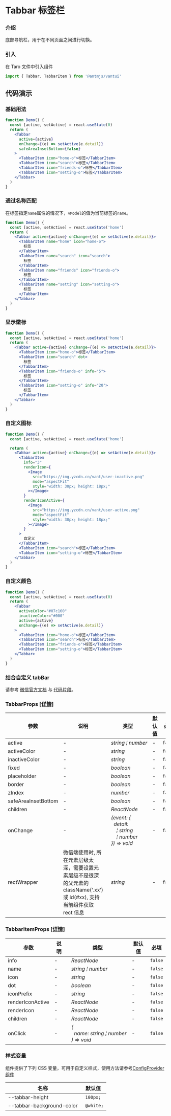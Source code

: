 # Tabbar 标签栏

### 介绍

底部导航栏，用于在不同页面之间进行切换。

### 引入

在 Taro 文件中引入组件

```js
import { Tabbar, TabbarItem } from '@antmjs/vantui'
```

## 代码演示

### 基础用法

```jsx
function Demo() {
  const [active, setActive] = react.useState(0)
  return (
    <Tabbar
      active={active}
      onChange={(e) => setActive(e.detail)}
      safeAreaInsetBottom={false}
    >
      <TabbarItem icon="home-o">标签</TabbarItem>
      <TabbarItem icon="search">标签</TabbarItem>
      <TabbarItem icon="friends-o">标签</TabbarItem>
      <TabbarItem icon="setting-o">标签</TabbarItem>
    </Tabbar>
  )
}
```

### 通过名称匹配

在标签指定`name`属性的情况下，`vModel`的值为当前标签的`name`。

```jsx
function Demo() {
  const [active, setActive] = react.useState('home')
  return (
    <Tabbar active={active} onChange={(e) => setActive(e.detail)}>
      <TabbarItem name="home" icon="home-o">
        标签
      </TabbarItem>
      <TabbarItem name="search" icon="search">
        标签
      </TabbarItem>
      <TabbarItem name="friends" icon="friends-o">
        标签
      </TabbarItem>
      <TabbarItem name="setting" icon="setting-o">
        标签
      </TabbarItem>
    </Tabbar>
  )
}
```

### 显示徽标

```jsx
function Demo() {
  const [active, setActive] = react.useState('home')
  return (
    <Tabbar active={active} onChange={(e) => setActive(e.detail)}>
      <TabbarItem icon="home-o">标签</TabbarItem>
      <TabbarItem icon="search" dot>
        标签
      </TabbarItem>
      <TabbarItem icon="friends-o" info="5">
        标签
      </TabbarItem>
      <TabbarItem icon="setting-o" info="20">
        标签
      </TabbarItem>
    </Tabbar>
  )
}
```

### 自定义图标

```jsx
function Demo() {
  const [active, setActive] = react.useState('home')

  return (
    <Tabbar active={active} onChange={(e) => setActive(e.detail)}>
      <TabbarItem
        info="3"
        renderIcon={
          <Image
            src="https://img.yzcdn.cn/vant/user-inactive.png"
            mode="aspectFit"
            style="width: 30px; height: 18px;"
          ></Image>
        }
        renderIconActive={
          <Image
            src="https://img.yzcdn.cn/vant/user-active.png"
            mode="aspectFit"
            style="width: 30px; height: 18px;"
          ></Image>
        }
      >
        自定义
      </TabbarItem>
      <TabbarItem icon="search">标签</TabbarItem>
      <TabbarItem icon="setting-o">标签</TabbarItem>
    </Tabbar>
  )
}
```

### 自定义颜色

```jsx
function Demo() {
  const [active, setActive] = react.useState(0)
  return (
    <Tabbar
      activeColor="#07c160"
      inactiveColor="#000"
      active={active}
      onChange={(e) => setActive(e.detail)}
    >
      <TabbarItem icon="home-o">标签</TabbarItem>
      <TabbarItem icon="search">标签</TabbarItem>
      <TabbarItem icon="friends-o">标签</TabbarItem>
      <TabbarItem icon="setting-o">标签</TabbarItem>
    </Tabbar>
  )
}
```

### 结合自定义 tabBar

请参考 [微信官方文档](https://developers.weixin.qq.com/miniprogram/dev/framework/ability/customTabbar.html) 与 [代码片段](https://developers.weixin.qq.com/s/vaXgTsmQ7hnm)。

### TabbarProps [[详情]](https://github.com/AntmJS/vantui/tree/main/packages/vantui/types/tabbar.d.ts)

| 参数                | 说明                                                                                                                      | 类型                                                                                                                                                                                                                                 | 默认值 | 必填    |
| ------------------- | ------------------------------------------------------------------------------------------------------------------------- | ------------------------------------------------------------------------------------------------------------------------------------------------------------------------------------------------------------------------------------ | ------ | ------- |
| active              | -                                                                                                                         | _&nbsp;&nbsp;string&nbsp;&brvbar;&nbsp;number<br/>_                                                                                                                                                                                  | -      | `false` |
| activeColor         | -                                                                                                                         | _&nbsp;&nbsp;string<br/>_                                                                                                                                                                                                            | -      | `false` |
| inactiveColor       | -                                                                                                                         | _&nbsp;&nbsp;string<br/>_                                                                                                                                                                                                            | -      | `false` |
| fixed               | -                                                                                                                         | _&nbsp;&nbsp;boolean<br/>_                                                                                                                                                                                                           | -      | `false` |
| placeholder         | -                                                                                                                         | _&nbsp;&nbsp;boolean<br/>_                                                                                                                                                                                                           | -      | `false` |
| border              | -                                                                                                                         | _&nbsp;&nbsp;boolean<br/>_                                                                                                                                                                                                           | -      | `false` |
| zIndex              | -                                                                                                                         | _&nbsp;&nbsp;number<br/>_                                                                                                                                                                                                            | -      | `false` |
| safeAreaInsetBottom | -                                                                                                                         | _&nbsp;&nbsp;boolean<br/>_                                                                                                                                                                                                           | -      | `false` |
| children            | -                                                                                                                         | _&nbsp;&nbsp;ReactNode<br/>_                                                                                                                                                                                                         | -      | `false` |
| onChange            | -                                                                                                                         | _&nbsp;&nbsp;(event:&nbsp;{<br/>&nbsp;&nbsp;&nbsp;&nbsp;detail:<br/>&nbsp;&nbsp;&nbsp;&nbsp;&nbsp;&nbsp;&brvbar;&nbsp;string<br/>&nbsp;&nbsp;&nbsp;&nbsp;&nbsp;&nbsp;&brvbar;&nbsp;number<br/>&nbsp;&nbsp;})&nbsp;=>&nbsp;void<br/>_ | -      | `false` |
| rectWrapper         | 微信端使用时, 所在元素层级太深，需要设置元素层级不是很深的父元素的 className(‘.xx’)或 id(#xx), 支持当前组件获取 rect 信息 | _&nbsp;&nbsp;string<br/>_                                                                                                                                                                                                            | -      | `false` |

### TabbarItemProps [[详情]](https://github.com/AntmJS/vantui/tree/main/packages/vantui/types/tabbar.d.ts)

| 参数             | 说明 | 类型                                                                                                                             | 默认值 | 必填    |
| ---------------- | ---- | -------------------------------------------------------------------------------------------------------------------------------- | ------ | ------- |
| info             | -    | _&nbsp;&nbsp;ReactNode<br/>_                                                                                                     | -      | `false` |
| name             | -    | _&nbsp;&nbsp;string&nbsp;&brvbar;&nbsp;number<br/>_                                                                              | -      | `false` |
| icon             | -    | _&nbsp;&nbsp;string<br/>_                                                                                                        | -      | `false` |
| dot              | -    | _&nbsp;&nbsp;boolean<br/>_                                                                                                       | -      | `false` |
| iconPrefix       | -    | _&nbsp;&nbsp;string<br/>_                                                                                                        | -      | `false` |
| renderIconActive | -    | _&nbsp;&nbsp;ReactNode<br/>_                                                                                                     | -      | `false` |
| renderIcon       | -    | _&nbsp;&nbsp;ReactNode<br/>_                                                                                                     | -      | `false` |
| children         | -    | _&nbsp;&nbsp;ReactNode<br/>_                                                                                                     | -      | `false` |
| onClick          | -    | _&nbsp;&nbsp;(<br/>&nbsp;&nbsp;&nbsp;&nbsp;name:&nbsp;string&nbsp;&brvbar;&nbsp;number<br/>&nbsp;&nbsp;)&nbsp;=>&nbsp;void<br/>_ | -      | `false` |

### 样式变量

组件提供了下列 CSS 变量，可用于自定义样式，使用方法请参考[ConfigProvider 组件](https://antmjs.github.io/vantui/#/config-provider)

| 名称                      | 默认值     |
| ------------------------- | ---------- |
| --tabbar-height           | ` 100px;`  |
| --tabbar-background-color | ` @white;` |
